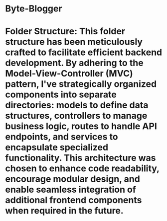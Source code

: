 # Byte-Blogger

# Folder Structure: This folder structure has been meticulously crafted to facilitate efficient backend development. By adhering to the Model-View-Controller (MVC) pattern, I've strategically organized components into separate directories: models to define data structures, controllers to manage business logic, routes to handle API endpoints, and services to encapsulate specialized functionality. This architecture was chosen to enhance code readability, encourage modular design, and enable seamless integration of additional frontend components when required in the future.

